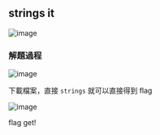 ## strings it

![image](https://github.com/user-attachments/assets/cc7afb15-f861-48ba-b748-057488a8a7ef)

### 解題過程

![image](https://github.com/user-attachments/assets/1215dde5-2246-4bdf-bc80-437be7392a26)

下載檔案，直接 `strings` 就可以直接得到 flag

![image](https://github.com/user-attachments/assets/f5dae307-3296-4d00-8091-0ce5c6e8250b)

flag get!
